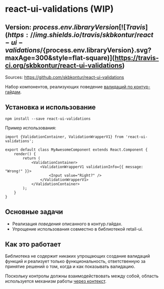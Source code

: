 # react-ui-validations (WIP) 
## Version: ${process.env.libraryVersion} [![Travis](https://img.shields.io/travis/skbkontur/react-ui-validations/${process.env.libraryVersion}.svg?maxAge=300&style=flat-square)](https://travis-ci.org/skbkontur/react-ui-validations)

Sources: https://github.com/skbkontur/react-ui-validations

Набор компонентов, реализующих поведение [валидаций по контур-гайдам](https://guides.kontur.ru/principles/validation/).
                
## Установка и использование

    npm install --save react-ui-validations

Пример использования:

    import {ValidationContainer, ValidationWrapperV1} from 'react-ui-validations';

    export default class MyAwesomeComponent extends React.Component {
        render() {
            return (
                <ValidationContainer>
                    <ValidationWrapperV1 validationInfo={{ message: "Wrong!" }}>
                        <Input value="Right?" />
                    </ValidationWrapperV1>
                </ValidationContainer>
            );
        }
    }

## Основные задачи

* Реализация *поведения* описанного в контур.гайдах.
* Упрощение использования совместно в библиотекой retail-ui.

## Как это работает

Библиотека не содержит никаких упрощающих создание валидаций функций и реализует только 
функциональность, ответственную за принятие решений о том,
когда и как показывать валидацию.

Поскольку контролы должны взаимодействовать между собой, область используется механизм работы
[через контекст](https://facebook.github.io/react/docs/context.html#parent-child-coupling).
